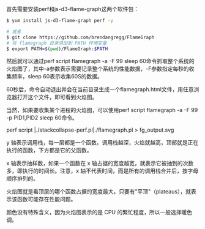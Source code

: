 首先需要安装perf和js-d3-flame-graph这两个软件包：
```bash
$ yum install js-d3-flame-graph perf -y

# 或者
$ git clone https://github.com/brendangregg/FlameGraph
# 将 flamegraph 目录添加到 PATH 环境变量
$ export PATH=$(pwd)/FlameGraph:$PATH
```

然后就可以通过perf script flamegraph -a -F 99 sleep 60命令抓取整个系统的火焰图了，其中-a参数表示需要记录整个系统的性能数据，-F参数指定每秒的收集频率，sleep 60表示收集60S的数据。

60秒后，命令自动退出并会在当前目录生成一个flamegraph.html文件，用任意浏览器打开这个文件，即可看到火焰图。

当然，如果要收集某个进程的火焰图，可以使用perf script flamegraph -a -F 99 -p PID1,PID2 sleep 60命令。



perf script |./stackcollapse-perf.pl|./flamegraph.pl > fg_output.svg

y 轴表示调用栈，每一层都是一个函数。调用栈越深，火焰就越高，顶部就是正在执行的函数，下方都是它的父函数。

x 轴表示抽样数，如果一个函数在 x 轴占据的宽度越宽，就表示它被抽到的次数多，即执行的时间长。注意，x 轴不代表时间，而是所有的调用栈合并后，按字母顺序排列的。

火焰图就是看顶层的哪个函数占据的宽度最大。只要有"平顶"（plateaus），就表示该函数可能存在性能问题。

颜色没有特殊含义，因为火焰图表示的是 CPU 的繁忙程度，所以一般选择暖色调。